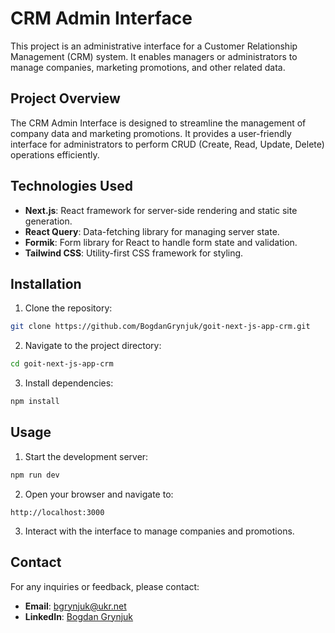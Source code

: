 # CRM Admin Interface

This project is an administrative interface for a Customer Relationship Management (CRM) system. It enables managers or administrators to manage companies, marketing promotions, and other related data.

## Project Overview

The CRM Admin Interface is designed to streamline the management of company data and marketing promotions. It provides a user-friendly interface for administrators to perform CRUD (Create, Read, Update, Delete) operations efficiently.

## Technologies Used

- **Next.js**: React framework for server-side rendering and static site generation.
- **React Query**: Data-fetching library for managing server state.
- **Formik**: Form library for React to handle form state and validation.
- **Tailwind CSS**: Utility-first CSS framework for styling.

## Installation

1. Clone the repository:

```bash
git clone https://github.com/BogdanGrynjuk/goit-next-js-app-crm.git
```

2. Navigate to the project directory:

```bash
cd goit-next-js-app-crm
```

3. Install dependencies:

```bash
npm install
```

## Usage

1. Start the development server:

```bash
npm run dev
```

2. Open your browser and navigate to:

```
http://localhost:3000
```

3. Interact with the interface to manage companies and promotions.

## Contact

For any inquiries or feedback, please contact:

- **Email**: [bgrynjuk@ukr.net](mailto:bgrynjuk@ukr.net)
- **LinkedIn**:
  [Bogdan Grynjuk](http://linkedin.com/in/bogdan-grynjuk-7024a710a/)
